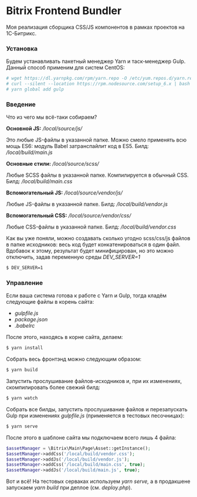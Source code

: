 # Bitrix Frontend Bundler

Моя реализация сборщика CSS/JS компонентов в рамках проектов на 1С-Битрикс.

### Установка

Будем устанавливать пакетный менеджер Yarn и таск-менеджер Gulp.
Данный способ применим для систем CentOS:

```bash
# wget https://dl.yarnpkg.com/rpm/yarn.repo -O /etc/yum.repos.d/yarn.repo
# curl --silent --location https://rpm.nodesource.com/setup_6.x | bash - && yum install -y yarn
# yarn global add gulp
```

### Введение

Что из чего мы всё-таки собираем?

**Основной JS:** _/local/source/js/_ 

Это любые JS-файлы в указанной папке.
Можно смело применять всю мощь ES6: модуль
Babel затранспайлит код в ES5. Билд: _/local/build/main.js_

**Основные стили:** _/local/source/scss/_

Любые SCSS файлы в указанной папке.
Компилируется в обычный CSS. Билд: _/local/build/main.css_


**Вспомогательный JS:** _/local/source/vendor/js/_

Любые JS-файлы в указанной папке.
Билд: _/local/build/vendor.js_

**Вспомогательный CSS:** _/local/source/vendor/css/_

Любые CSS-файлы в указанной папке.
Билд: _/local/build/vendor.css_

Как вы уже поняли, можно создавать сколько угодно scss/css/js файлов в папке исходников: весь код будет конкатенироваться в один файл.
Вдобавок к этому, результат будет минифицирован, но это можно отключить, задав переменную среды _DEV_SERVER=1_

```bash
$ DEV_SERVER=1
```

### Управление

Если ваша система готова к работе с Yarn и Gulp, тогда кладём следующие файлы в корень сайта:
* _gulpfile.js_
* _package.json_
* _.babelrc_

После этого, находясь в корне сайта, делаем:
```bash
$ yarn install
```

Собрать весь фронтэнд можно следующим образом:
```bash
$ yarn build
```

Запустить прослушивание файлов-исходников и, при их изменениях, скомпилировать более свежий билд:
```bash
$ yarn watch
```

Собрать все билды, запустить прослушивание файлов и перезапускать Gulp при изменениях _gulpfile.js_ (применяется в тестовых песочницах):

```bash
$ yarn serve
```

После этого в шаблоне сайта мы подключаем всего лишь 4 файла:
```php
$assetManager = \Bitrix\Main\Page\Asset::getInstance();
$assetManager->addCss('/local/build/vendor.css');
$assetManager->addJs('/local/build/vendor.js');
$assetManager->addCss('/local/build/main.css', true);
$assetManager->addJs('/local/build/main.js', true);
```

Вот и всё! На тестовых серваках используем _yarn serve,_ а в продакшене запускаем _yarn build_ при деплое (см. _deploy.php_).